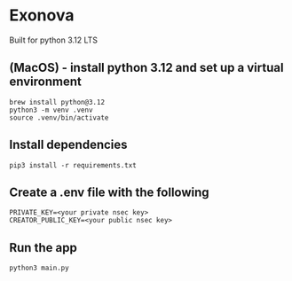# Exonova

Built for python 3.12 LTS

## (MacOS) - install python 3.12 and set up a virtual environment

    brew install python@3.12
    python3 -m venv .venv
    source .venv/bin/activate

## Install dependencies

    pip3 install -r requirements.txt

## Create a .env file with the following

    PRIVATE_KEY=<your private nsec key>
    CREATOR_PUBLIC_KEY=<your public nsec key>

## Run the app

    python3 main.py
